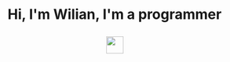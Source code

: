 <h1 style="text-align: center;">
    <p>Hi, I'm Wilian, I'm a programmer</p><img src="https://media.giphy.com/media/hvRJCLFzcasrR4ia7z/giphy.gif" width="35">
</h1>

<!--
**Wilian87wil/Wilian87wil** is a ✨ _special_ ✨ repository because its `README.md` (this file) appears on your GitHub profile.

Here are some ideas to get you started:

- 🔭 I’m currently working on ...
- 🌱 I’m currently learning ...
- 👯 I’m looking to collaborate on ...
- 🤔 I’m looking for help with ...
- 💬 Ask me about ...
- 📫 How to reach me: ...
- 😄 Pronouns: ...
- ⚡ Fun fact: ...
-->

